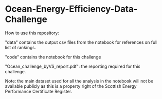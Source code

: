 # Ocean-Energy-Efficiency-Data-Challenge

How to use this repository:

"data" contains the output csv files from the notebook for references on full list of rankings. 

"code" contains the notebook for this challenge

"Ocean_challenge_byVS_report.pdf": the reporting required for this challenge.

Note: the main dataset used for all the analysis in the notebook will not be available publicly as this is a property right of the Scottish Energy Performance Certificate Register.
